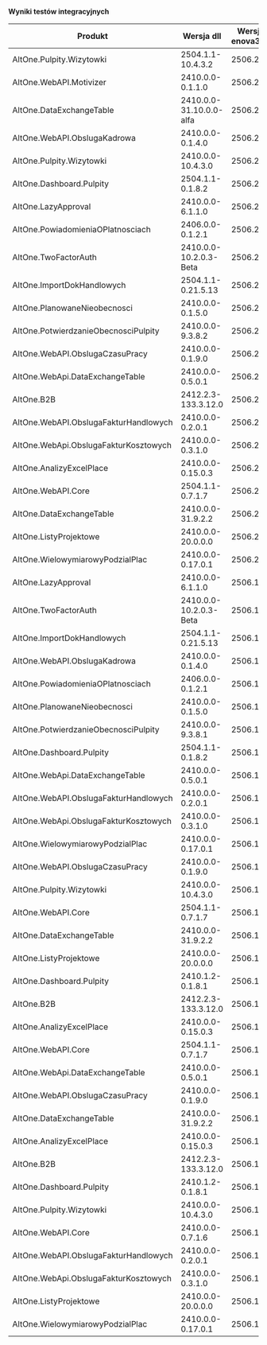 **Wyniki testów integracyjnych**

| Produkt                               | Wersja dll              | Wersja enova365 | Data testu       | Status |
|---------------------------------------|-------------------------|-----------------|------------------|--------|
| AltOne.Pulpity.Wizytowki              | 2504.1.1-10.4.3.2       | 2506.2.4        | 09.09.2025 19:40 | ✅     |
| AltOne.WebAPI.Motivizer               | 2410.0.0-0.1.1.0        | 2506.2.4        | 08.09.2025 18:53 | ✅     |
| AltOne.DataExchangeTable              | 2410.0.0-31.10.0.0-alfa | 2506.2.4        | 08.09.2025 15:50 | ✅     |
| AltOne.WebAPI.ObslugaKadrowa          | 2410.0.0-0.1.4.0        | 2506.2.4        | 07.09.2025 15:12 | ✅     |
| AltOne.Pulpity.Wizytowki              | 2410.0.0-10.4.3.0       | 2506.2.4        | 07.09.2025 15:06 | ✅     |
| AltOne.Dashboard.Pulpity              | 2504.1.1-0.1.8.2        | 2506.2.4        | 07.09.2025 15:06 | ✅     |
| AltOne.LazyApproval                   | 2410.0.0-6.1.1.0        | 2506.2.4        | 05.09.2025 13:25 | ✅     |
| AltOne.PowiadomieniaOPlatnosciach     | 2406.0.0-0.1.2.1        | 2506.2.4        | 05.09.2025 13:25 | ✅     |
| AltOne.TwoFactorAuth                  | 2410.0.0-10.2.0.3-Beta  | 2506.2.4        | 05.09.2025 13:25 | ✅     |
| AltOne.ImportDokHandlowych            | 2504.1.1-0.21.5.13      | 2506.2.4        | 05.09.2025 13:25 | ✅     |
| AltOne.PlanowaneNieobecnosci          | 2410.0.0-0.1.5.0        | 2506.2.4        | 05.09.2025 13:25 | ✅     |
| AltOne.PotwierdzanieObecnosciPulpity  | 2410.0.0-9.3.8.2        | 2506.2.4        | 05.09.2025 13:25 | ✅     |
| AltOne.WebAPI.ObslugaCzasuPracy       | 2410.0.0-0.1.9.0        | 2506.2.4        | 05.09.2025 13:25 | ✅     |
| AltOne.WebApi.DataExchangeTable       | 2410.0.0-0.5.0.1        | 2506.2.4        | 05.09.2025 13:25 | ✅     |
| AltOne.B2B                            | 2412.2.3-133.3.12.0     | 2506.2.4        | 05.09.2025 13:25 | ✅     |
| AltOne.WebAPI.ObslugaFakturHandlowych | 2410.0.0-0.2.0.1        | 2506.2.4        | 05.09.2025 13:25 | ✅     |
| AltOne.WebApi.ObslugaFakturKosztowych | 2410.0.0-0.3.1.0        | 2506.2.4        | 05.09.2025 13:25 | ✅     |
| AltOne.AnalizyExcelPlace              | 2410.0.0-0.15.0.3       | 2506.2.4        | 05.09.2025 13:25 | ✅     |
| AltOne.WebAPI.Core                    | 2504.1.1-0.7.1.7        | 2506.2.4        | 05.09.2025 13:25 | ✅     |
| AltOne.DataExchangeTable              | 2410.0.0-31.9.2.2       | 2506.2.4        | 05.09.2025 13:25 | ✅     |
| AltOne.ListyProjektowe                | 2410.0.0-20.0.0.0       | 2506.2.4        | 05.09.2025 13:25 | ✅     |
| AltOne.WielowymiarowyPodzialPlac      | 2410.0.0-0.17.0.1       | 2506.2.4        | 05.09.2025 13:25 | ✅     |
| AltOne.LazyApproval                   | 2410.0.0-6.1.1.0        | 2506.1.3        | 05.09.2025 11:38 | ✅     |
| AltOne.TwoFactorAuth                  | 2410.0.0-10.2.0.3-Beta  | 2506.1.3        | 04.09.2025 15:40 | ✅     |
| AltOne.ImportDokHandlowych            | 2504.1.1-0.21.5.13      | 2506.1.3        | 04.09.2025 14:08 | ✅     |
| AltOne.WebAPI.ObslugaKadrowa          | 2410.0.0-0.1.4.0        | 2506.1.3        | 04.09.2025 14:08 | ✅     |
| AltOne.PowiadomieniaOPlatnosciach     | 2406.0.0-0.1.2.1        | 2506.1.3        | 04.09.2025 14:05 | ✅     |
| AltOne.PlanowaneNieobecnosci          | 2410.0.0-0.1.5.0        | 2506.1.3        | 01.09.2025 16:20 | ✅     |
| AltOne.PotwierdzanieObecnosciPulpity  | 2410.0.0-9.3.8.1        | 2506.1.3        | 01.09.2025 16:20 | ✅     |
| AltOne.Dashboard.Pulpity              | 2504.1.1-0.1.8.2        | 2506.1.3        | 01.09.2025 15:30 | ✅     |
| AltOne.WebApi.DataExchangeTable       | 2410.0.0-0.5.0.1        | 2506.1.3        | 18.08.2025 21:16 | ✅     |
| AltOne.WebAPI.ObslugaFakturHandlowych | 2410.0.0-0.2.0.1        | 2506.1.3        | 18.08.2025 21:16 | ✅     |
| AltOne.WebApi.ObslugaFakturKosztowych | 2410.0.0-0.3.1.0        | 2506.1.3        | 18.08.2025 21:16 | ✅     |
| AltOne.WielowymiarowyPodzialPlac      | 2410.0.0-0.17.0.1       | 2506.1.3        | 18.08.2025 21:16 | ✅     |
| AltOne.WebAPI.ObslugaCzasuPracy       | 2410.0.0-0.1.9.0        | 2506.1.3        | 18.08.2025 21:16 | ✅     |
| AltOne.Pulpity.Wizytowki              | 2410.0.0-10.4.3.0       | 2506.1.3        | 18.08.2025 21:16 | ✅     |
| AltOne.WebAPI.Core                    | 2504.1.1-0.7.1.7        | 2506.1.3        | 18.08.2025 21:16 | ✅     |
| AltOne.DataExchangeTable              | 2410.0.0-31.9.2.2       | 2506.1.3        | 18.08.2025 21:16 | ✅     |
| AltOne.ListyProjektowe                | 2410.0.0-20.0.0.0       | 2506.1.3        | 18.08.2025 21:16 | ✅     |
| AltOne.Dashboard.Pulpity              | 2410.1.2-0.1.8.1        | 2506.1.3        | 18.08.2025 21:16 | ✅     |
| AltOne.B2B                            | 2412.2.3-133.3.12.0     | 2506.1.3        | 18.08.2025 21:16 | ✅     |
| AltOne.AnalizyExcelPlace              | 2410.0.0-0.15.0.3       | 2506.1.3        | 18.08.2025 21:16 | ✅     |
| AltOne.WebAPI.Core                    | 2504.1.1-0.7.1.7        | 2506.1.2        | 12.08.2025 17:24 | ✅     |
| AltOne.WebApi.DataExchangeTable       | 2410.0.0-0.5.0.1        | 2506.1.2        | 07.08.2025 21:04 | ✅     |
| AltOne.WebAPI.ObslugaCzasuPracy       | 2410.0.0-0.1.9.0        | 2506.1.2        | 06.08.2025 13:32 | ✅     |
| AltOne.DataExchangeTable              | 2410.0.0-31.9.2.2       | 2506.1.2        | 04.08.2025 23:31 | ✅     |
| AltOne.AnalizyExcelPlace              | 2410.0.0-0.15.0.3       | 2506.1.2        | 04.08.2025 23:09 | ✅     |
| AltOne.B2B                            | 2412.2.3-133.3.12.0     | 2506.1.2        | 04.08.2025 23:09 | ✅     |
| AltOne.Dashboard.Pulpity              | 2410.1.2-0.1.8.1        | 2506.1.2        | 04.08.2025 23:09 | ✅     |
| AltOne.Pulpity.Wizytowki              | 2410.0.0-10.4.3.0       | 2506.1.2        | 04.08.2025 23:09 | ✅     |
| AltOne.WebAPI.Core                    | 2410.0.0-0.7.1.6        | 2506.1.2        | 04.08.2025 23:09 | ✅     |
| AltOne.WebAPI.ObslugaFakturHandlowych | 2410.0.0-0.2.0.1        | 2506.1.2        | 04.08.2025 23:09 | ✅     |
| AltOne.WebApi.ObslugaFakturKosztowych | 2410.0.0-0.3.1.0        | 2506.1.2        | 04.08.2025 23:09 | ✅     |
| AltOne.ListyProjektowe                | 2410.0.0-20.0.0.0       | 2506.1.2        | 04.08.2025 23:09 | ✅     |
| AltOne.WielowymiarowyPodzialPlac      | 2410.0.0-0.17.0.1       | 2506.1.2        | 04.08.2025 23:09 | ✅     |
